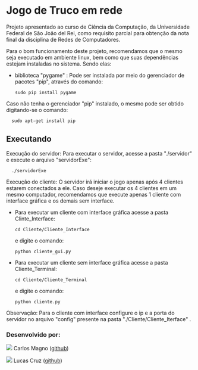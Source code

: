 # Jogo de Truco em rede
Projeto apresentado ao curso de Ciência da Computação, da
Universidade Federal de São João del Rei, como requisito parcial 
para obtenção da nota final da disciplina de Redes de Computadores.

Para o bom funcionamento deste projeto, recomendamos que o mesmo seja executado em ambiente linux, bem como que suas dependências estejam instaladas no sistema. 
Sendo elas: 
- biblioteca "pygame" : Pode ser instalada por meio do gerenciador de pacotes "pip", através do comando:

      sudo pip install pygame
 
Caso não tenha o gerenciador "pip" instalado, o mesmo pode ser obtido digitando-se o comando:

      sudo apt-get install pip

## Executando
Execução do servidor:
Para executar o servidor, acesse a pasta "./servidor" e execute o arquivo "servidorExe":

      ./servidorExe

Execução do cliente:
O servidor irá iniciar o jogo apenas após 4 clientes estarem conectados a ele.
Caso deseje executar os 4 clientes em um mesmo computador, recomendamos que execute apenas
1 cliente com interface gráfica e os demais sem interface.
- Para executar um cliente com interface gráfica acesse a pasta Clinte_Interface:

      cd Cliente/Cliente_Interface
      
   e digite o comando:
      
      python cliente_gui.py

- Para executar um cliente sem interface gráfica acesse a pasta Cliente_Terminal:

      cd Cliente/Cliente_Terminal
  
  e digite o comando:
  
      python cliente.py

Observação: Para o cliente com interface configure o ip e a porta do servidor 
no arquivo "config" presente na pasta "./Cliente/Cliente_Iterface" .

### Desenvolvido por:
![](https://github.com/Exterminus.png?size=100)
Carlos Magno ([github](https://github.com/Exterminus))

![](https://github.com/Lucasgscruz.png?size=100)
Lucas Cruz ([github](https://github.com/lucasgscruz))
